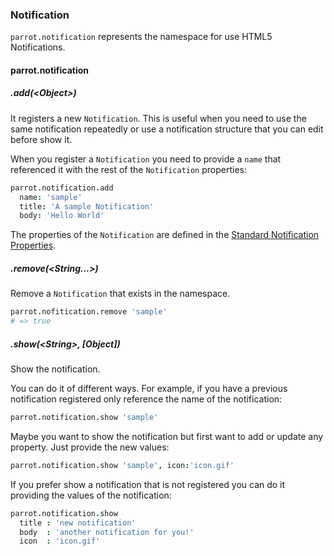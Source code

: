 ### Notification

`parrot.notification` represents the namespace for use HTML5 Notifications.

#### parrot.notification

##### .add(&lt;Object&gt;)

It registers a new `Notification`. This is useful when you need to use the same notification repeatedly or use a notification structure that you can edit before show it.

When you register a `Notification` you need to provide a `name` that referenced it with the rest of the `Notification` properties:

```coffee
parrot.notification.add
  name: 'sample'
  title: 'A sample Notification'
  body: 'Hello World'
```

The properties of the `Notification` are defined in the [Standard Notification Properties](https://developer.mozilla.org/en-US/docs/Web/API/notification#Properties).

##### .remove(&lt;String...&gt;)

Remove a `Notification` that exists in the namespace.

```coffee
parrot.nofitication.remove 'sample'
# => true
```

##### .show(&lt;String&gt;, [Object])

Show the notification.

You can do it of different ways. For example, if you have a previous notification registered only reference the name of the notification:

```coffee
parrot.notification.show 'sample'
```

Maybe you want to show the notification but first want to add or update any property. Just provide the new values:

```coffee
parrot.notification.show 'sample', icon:'icon.gif'
```

If you prefer show a notification that is not registered you can do it providing the values of the notification:

```coffee
parrot.notification.show
  title : 'new notification'
  body  : 'another notification for you!'
  icon  : 'icon.gif'
```